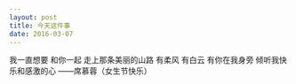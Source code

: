 ```yaml
---
layout: post
title: 今天这件事
date: 2016-03-07
---
```

我一直想要  和你一起  走上那条美丽的山路  有柔风  有白云  有你在我身旁  倾听我快乐和感激的心 ——席慕蓉（女生节快乐） 
